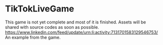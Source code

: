 # TikTokLiveGame
This game is not yet complete and most of it is finished.
Assets will be shared with source codes as soon as possible.
https://www.linkedin.com/feed/update/urn:li:activity:7131701583129546753/
An example from the game.
